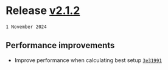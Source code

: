 # Release [v2.1.2](https://github.com/TryphonX/CMS-Tuning-Calculator/compare/v2.1.1...v2.1.2)

`1 November 2024`

## Performance improvements

- Improve performance when calculating best setup [`3e31991`](https://github.com/TryphonX/CMS-Tuning-Calculator/commit/3e3199125a5c38936578dfe79afe2086a22cceb6)
